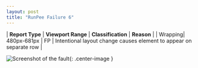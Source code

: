 ```yaml
---
layout: post
title: "RunPee Failure 6"
---
```

| **Report Type** | **Viewport Range** | **Classification** | **Reason** |
| Wrapping| 480px-681px | FP | Intentional layout change causes element to appear on separate row | 

![Screenshot of the fault](../../../assets/images/RunPee/fault6/wrappingWidth580.png){: .center-image }